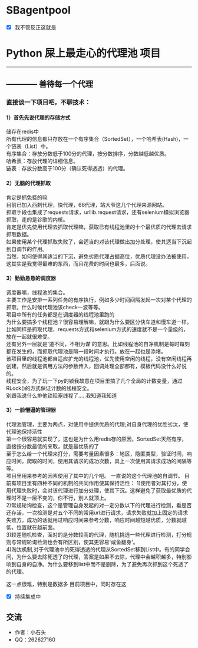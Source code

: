 # SBagentpool

- [x] 我不管反正这就是
# Python 屎上最走心的代理池 项目

------
## ———— 善待每一个代理



### 直接谈一下项目吧，不聊技术：

#### 1）首先先说代理的存储方式
储存在redis中<br>
所有代理的信息都只存放在一个有序集合（SortedSet），一个哈希表(Hash)，一个链表（List）中。<br>
有序集合：存放分数低于100分的代理，按分数排序，分数越低越优质。<br>
哈希表：存放代理的详细信息。<br>
链表：存放分数高于100分（确认死得透透）的代理。<br>

#### 2）无脑的代理抓取
肯定是抓免费的嘛<br>
目前已加入西刺代理，快代理，66代理，站大爷这几个代理来源网站。<br>
抓取手段也集成了requests请求，urllib.request请求，还有selenium模拟浏览器抓取，走的是谷歌的内核。<br>
肯定是优先使用代理去抓取代理嘛，获取已有线程池里的十个最优质的代理去请求抓取数据。<br>
如果使用某个代理抓取失败了，会适当的对该代理做出加分处理，使其适当下沉起到自调节的作用。<br>
当然，如何使得其适当的下沉，避免劣质代理占据高位，优质代理没办法被使用，这其实是我觉得最难的东西，而且花费的时间也最多，后面说。<br>

#### 3）勤勤恳恳的调度器
调度器嘛，线程池的集合。<br>
主要工作是安排一系列任务的有序执行，例如多少时间间隔发起一次对某个代理的抓取，什么时候代理池该check一波等等。<br>
项目中所有的任务都是在调度器的线程池里跑的<br>
为什么要搞多个线程池？很容易理解嘛，就跟为什么要区分快车道和慢车道一样。比如同样是抓取代理，requests方式和selenium方式的速度就不是一个量级的，放在一起就很难受。<br>
还有另外一层就是'道不同，不相为谋'的意思。比如线程池的自净机制是每时每刻都在发生的，而抓取代理池是隔一段时间才执行。放在一起也是添堵。<br>
该项目里的线程池都自适应扩充的线程池，优先使用空闲的线程，没有空闲线程再创建，然后就是调用方法的参数传入，回调处理全部都有，模板代码没什么好说的。<br>
线程安全，为了玩一下py的锁我故意在项目里搞了几个全局的计数变量，通过RLock()的方式保证计数的线程安全。<br>
别跟我说什么排他锁阻塞线程了.....我知道我知道<br>

#### 3）一脸懵逼的管理器
代理池管理，主要为两点，对使用中提供优质的代理;对自身代理的优胜劣汰，使代理池保持活性<br>
第一个很容易就实现了，这也是为什么用redis存的原因，SortedSet天然有序，直接按分数最低的来取，就是最优质的了<br>
至于怎么给一个代理来打分，需要考量因素很多：地区，隐匿类型，验证时间，响应时间，爬取的时间，使用其请求的成功次数，具上一次使用其请求成功的间隔等等。<br>
项目里用来参考的因素使用了其中的几个吧。
一直说的这个代理池的自调节。
目前有项目里有四种不同的机制的共同作用使其保持活性：
1)使用者对其打分，使用代理失败时，会对该代理进行加分处理，使其下沉。这样避免了获取最优质的代理时不是一层不变的，你不行，别人就顶上。<br>
2)常规轮询检查，这个是管理自身发起的对一定分数以下的代理进行检测，看是否还存活，一次检测是对五个不同的常用url进行请求，请求失败就加上固定的请求失败方，成功的话就用过响应时间来参考分数，响应时间越短越优质，分数就越低，位置就在越前面。<br>
3)较差随机检查，面对的是分数较高的代理，随机挑选一些代理进行检测，打分规则与常规轮询检测也会有所区别，使其更容易'咸鱼翻身'。<br>
4)淘汰机制,对于代理池中的死得透透的代理从SortedSet移到List中。有的同学会问，为什么要去除死透了的代理，答案是如果不去除，代理中会越积越多，特别影响到自身的自净。为什么要移到list中而不是删除，为了避免再次抓到这个死透了的代理。<br>


这一点很难，特别是数据多
目前项目中，同时存在这















- [x] 持续集成中
## 交流
* 作者：小石头
* QQ：262627160
